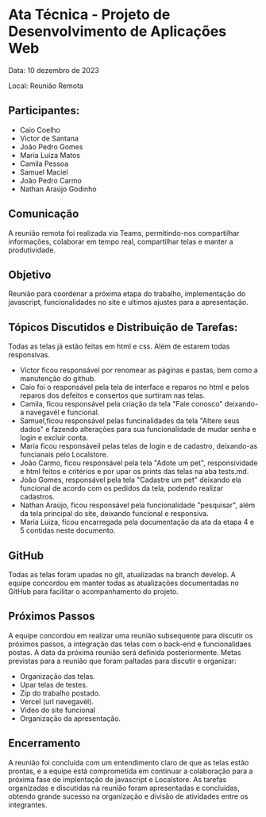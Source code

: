 # Ata Técnica - Projeto de Desenvolvimento de Aplicações Web 
Data: 10 dezembro de 2023 

Local: Reunião Remota  

## Participantes: 

* Caio Coelho 
* Victor de Santana 
* João Pedro Gomes 
* Maria Luiza Matos 
* Camila Pessoa 
* Samuel Maciel 
* João Pedro Carmo 
* Nathan Araújo Godinho 

## Comunicação

A reunião remota foi realizada via Teams, permitindo-nos compartilhar informações, colaborar em tempo real, compartilhar telas e manter a produtividade. 

## Objetivo

Reunião para coordenar a próxima etapa do trabalho, implementação do javascript, funcionalidades no site e ultimos ajustes para a apresentação.

## Tópicos Discutidos e Distribuição de Tarefas:
Todas as telas já estão feitas em html e css. Além de estarem todas responsivas.
* Victor ficou responsável por renomear as páginas e pastas, bem como a manutenção do github.
* Caio foi o responsável pela tela de interface e reparos no html e pelos reparos dos defeitos e consertos que surtiram nas telas.
* Camila, ficou responsável pela criação da tela "Fale conosco" deixando-a navegavél e funcional.
* Samuel,ficou responsável pelas funcinalidades da tela "Altere seus dados" e fazendo alterações para sua funcionalidade de mudar senha e login e excluir conta.
* Maria ficou responsáveil pelas telas de login e de cadastro, deixando-as funcianais pelo Localstore.
* João Carmo, ficou responsável pela tela  "Adote um pet", responsividade e html feitos e critérios e por upar os prints das telas na aba tests.md.
* João Gomes, responsável pela tela "Cadastre um pet" deixando ela funcional de acordo com os pedidos da tela, podendo realizar cadastros.
* Nathan Araújo, ficou responsável pela funcionalidade "pesquisar", além da tela principal do site, deixando funcional e responsiva.
* Maria Luiza, ficou encarregada pela documentação da ata da etapa 4 e 5 contidas neste documento.

## GitHub 

Todas as telas foram upadas no git, atualizadas na branch develop. A equipe concordou em manter todas as atualizações documentadas no GitHub para facilitar o acompanhamento do projeto.  

## Próximos Passos 

A equipe concordou em realizar uma reunião subsequente para discutir os próximos passos,  a integração das telas com o back-end e funcionalidaes postas. A data da próxima reunião será definida posteriormente. Metas previstas para a reunião que foram paltadas para discutir e organizar:
* Organização das telas.
* Upar telas de testes.
* Zip do trabalho postado.
* Vercel (url navegavél).
* Video do site funcional
* Organização da apresentação.



## Encerramento

 A reunião foi concluída com um entendimento claro de que as telas estão prontas, e a equipe está comprometida em continuar a colaboração para a próxima fase de implentação de javascript e Localstore. As tarefas organizadas e discutidas na reunião foram apresentadas e concluidas, obtendo grande sucesso na organização e divisão de atividades entre os integrantes.

